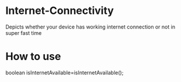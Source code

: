 # Internet-Connectivity
Depicts whether your device has working internet connection or not in super fast time

# How to use
boolean isInternetAvailable=isInternetAvailable();
